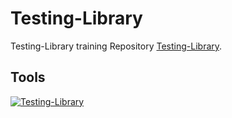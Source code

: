 # Testing-Library

Testing-Library training Repository [Testing-Library](https://testing-library.com).

## Tools

[![Testing-Library](https://img.shields.io/badge/-Testing-Library-000?style=for-the-badge&logo=Testing-Library&logoColor=944058)](https://testing-library.com)
